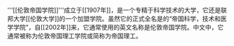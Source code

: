 '''[[伦敦帝国学院]]'''成立于[[1907年]]，是一个专精于科学技术的大学，它还是联邦大学[[伦敦大学]]的一个加盟学院。虽然它的正式全名是的“帝国科学，技术和医学学院”，自[[2002年]]来，它通常使用的英文名称是伦敦帝国学院。中文中，它通常被称为伦敦帝国理工学院或简称为帝国理工。